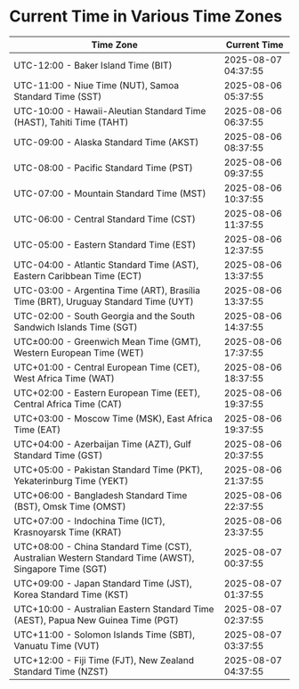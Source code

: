# Current Time in Various Time Zones

| Time Zone | Current Time |
|-----------|--------------|
| UTC-12:00 - Baker Island Time (BIT) | 2025-08-07 04:37:55 |
| UTC-11:00 - Niue Time (NUT), Samoa Standard Time (SST) | 2025-08-06 05:37:55 |
| UTC-10:00 - Hawaii-Aleutian Standard Time (HAST), Tahiti Time (TAHT) | 2025-08-06 06:37:55 |
| UTC-09:00 - Alaska Standard Time (AKST) | 2025-08-06 08:37:55 |
| UTC-08:00 - Pacific Standard Time (PST) | 2025-08-06 09:37:55 |
| UTC-07:00 - Mountain Standard Time (MST) | 2025-08-06 10:37:55 |
| UTC-06:00 - Central Standard Time (CST) | 2025-08-06 11:37:55 |
| UTC-05:00 - Eastern Standard Time (EST) | 2025-08-06 12:37:55 |
| UTC-04:00 - Atlantic Standard Time (AST), Eastern Caribbean Time (ECT) | 2025-08-06 13:37:55 |
| UTC-03:00 - Argentina Time (ART), Brasília Time (BRT), Uruguay Standard Time (UYT) | 2025-08-06 13:37:55 |
| UTC-02:00 - South Georgia and the South Sandwich Islands Time (SGT) | 2025-08-06 14:37:55 |
| UTC±00:00 - Greenwich Mean Time (GMT), Western European Time (WET) | 2025-08-06 17:37:55 |
| UTC+01:00 - Central European Time (CET), West Africa Time (WAT) | 2025-08-06 18:37:55 |
| UTC+02:00 - Eastern European Time (EET), Central Africa Time (CAT) | 2025-08-06 19:37:55 |
| UTC+03:00 - Moscow Time (MSK), East Africa Time (EAT) | 2025-08-06 19:37:55 |
| UTC+04:00 - Azerbaijan Time (AZT), Gulf Standard Time (GST) | 2025-08-06 20:37:55 |
| UTC+05:00 - Pakistan Standard Time (PKT), Yekaterinburg Time (YEKT) | 2025-08-06 21:37:55 |
| UTC+06:00 - Bangladesh Standard Time (BST), Omsk Time (OMST) | 2025-08-06 22:37:55 |
| UTC+07:00 - Indochina Time (ICT), Krasnoyarsk Time (KRAT) | 2025-08-06 23:37:55 |
| UTC+08:00 - China Standard Time (CST), Australian Western Standard Time (AWST), Singapore Time (SGT) | 2025-08-07 00:37:55 |
| UTC+09:00 - Japan Standard Time (JST), Korea Standard Time (KST) | 2025-08-07 01:37:55 |
| UTC+10:00 - Australian Eastern Standard Time (AEST), Papua New Guinea Time (PGT) | 2025-08-07 02:37:55 |
| UTC+11:00 - Solomon Islands Time (SBT), Vanuatu Time (VUT) | 2025-08-07 03:37:55 |
| UTC+12:00 - Fiji Time (FJT), New Zealand Standard Time (NZST) | 2025-08-07 04:37:55 |
